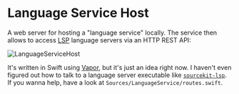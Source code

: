 # Language Service Host

A web server for hosting a "language service" locally. The service then allows to access [LSP](https://microsoft.github.io/language-server-protocol/) language servers via an HTTP REST API:

![LanguageServiceHost](https://raw.githubusercontent.com/flowtoolz/LanguageServiceHost/master/Documentation/language_service_host_idea.jpg)

It's written in Swift using [Vapor](https://github.com/vapor/vapor), but it's just an idea right now. I haven't even figured out how to talk to a language server executable like [`sourcekit-lsp`](https://github.com/apple/sourcekit-lsp). If you wanna help, have a look at `Sources/LanguageService/routes.swift`.